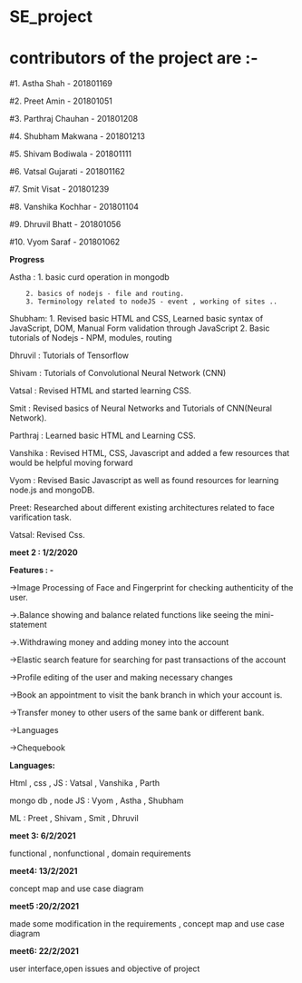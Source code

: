 # SE_project

# contributors of the project are :- 

#1. Astha Shah - 201801169

#2. Preet Amin - 201801051

#3. Parthraj Chauhan - 201801208

#4. Shubham Makwana - 201801213

#5. Shivam Bodiwala - 201801111

#6. Vatsal Gujarati - 201801162

#7. Smit Visat - 201801239

#8. Vanshika Kochhar - 201801104

#9. Dhruvil Bhatt - 201801056

#10. Vyom Saraf - 201801062


**Progress** 

 Astha : 1. basic curd operation in mongodb
 
        2. basics of nodejs - file and routing.
        3. Terminology related to nodeJS - event , working of sites ..
 
 Shubham: 1. Revised basic HTML and CSS, Learned basic syntax of JavaScript, DOM, Manual Form validation through JavaScript
        2. Basic tutorials of Nodejs - NPM, modules, routing
 
 Dhruvil : Tutorials of Tensorflow
 
 Shivam : Tutorials of Convolutional Neural Network (CNN)
 
 Vatsal : Revised HTML and started learning CSS.
 
 Smit : Revised basics of Neural Networks and Tutorials of CNN(Neural Network).
 
 Parthraj : Learned basic HTML and Learning CSS.
 
 Vanshika : Revised HTML, CSS, Javascript and added a few resources that would be helpful moving forward
 
 Vyom : Revised Basic Javascript as well as found resources for learning node.js and mongoDB.
 
 Preet: Researched about different existing architectures related to face varification task.
 
 Vatsal: Revised Css.

**meet 2 : 1/2/2020**

**Features : -**

->Image Processing of Face and Fingerprint for checking authenticity of the user.

->.Balance showing and balance related functions like seeing the mini-statement

->.Withdrawing money and adding money into the account

->Elastic search feature for searching for past transactions of the account

->Profile editing of the user and making necessary changes

->Book an appointment to visit the bank branch in which your account is.

->Transfer money to other users of the same bank or different bank.

->Languages

->Chequebook 

**Languages:**

Html , css , JS : Vatsal , Vanshika , Parth 

mongo db , node JS : Vyom  , Astha , Shubham

ML : Preet , Shivam , Smit , Dhruvil

**meet 3: 6/2/2021**

functional , nonfunctional , domain requirements

**meet4: 13/2/2021**

concept map and use case diagram

**meet5 :20/2/2021**

made some modification in the requirements , concept map and use case diagram

**meet6: 22/2/2021**

user interface,open issues and objective of project
